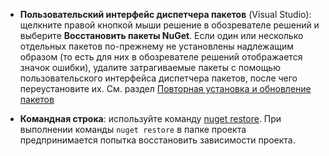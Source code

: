 - **Пользовательский интерфейс диспетчера пакетов** (Visual Studio): щелкните правой кнопкой мыши решение в обозревателе решений и выберите **Восстановить пакеты NuGet**. Если один или несколько отдельных пакетов по-прежнему не установлены надлежащим образом (то есть для них в обозревателе решений отображается значок ошибки), удалите затрагиваемые пакеты с помощью пользовательского интерфейса диспетчера пакетов, после чего переустановите их. См. раздел [Повторная установка и обновление пакетов](../Consume-Packages/Reinstalling-and-Updating-Packages.md)

- **Командная строка**: используйте команду [nuget restore](../tools/cli-ref-restore.md). При выполнении команды `nuget restore` в папке проекта предпринимается попытка восстановить зависимости проекта.
